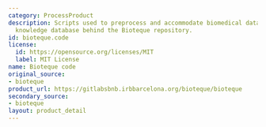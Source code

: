 ```yaml
---
category: ProcessProduct
description: Scripts used to preprocess and accommodate biomedical datasets into the
  knowledge database behind the Bioteque repository.
id: bioteque.code
license:
  id: https://opensource.org/licenses/MIT
  label: MIT License
name: Bioteque code
original_source:
- bioteque
product_url: https://gitlabsbnb.irbbarcelona.org/bioteque/bioteque
secondary_source:
- bioteque
layout: product_detail
---
```

